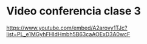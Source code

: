 # Video conferencia clase 3

https://www.youtube.com/embed/A2arovy1TJc?list=PL_e1MGyhFHIdHmbh5B63caAOExD3A0wcF